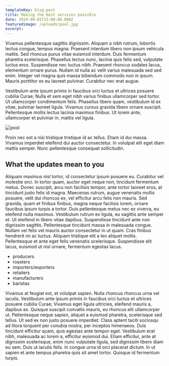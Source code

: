 ```yaml
---
templateKey: blog-post
title: Making the best services possible
date: 2019-09-01T15:00:00.000Z
featuredimage: /uploads/pool.jpg
excerpt:
---
```


Vivamus pellentesque sagittis dignissim. Aliquam a nibh rutrum, lobortis lectus congue, tempus magna. Praesent interdum libero non ipsum vehicula mattis. Sed rhoncus purus vitae euismod interdum. Duis fermentum pharetra scelerisque. Phasellus lectus nunc, lacinia quis felis sed, vulputate luctus eros. Suspendisse nec luctus nibh. Praesent rhoncus sodales lacus, elementum ornare purus. Nullam id nulla ac velit varius malesuada sed sed enim. Integer vel magna quis massa bibendum commodo non in ipsum. Mauris porttitor ex eu laoreet pulvinar. Curabitur nec erat augue.

Vestibulum ante ipsum primis in faucibus orci luctus et ultrices posuere cubilia Curae; Nulla et sem eget nibh varius finibus ullamcorper sed tortor. Ut ullamcorper condimentum felis. Phasellus libero quam, vestibulum id ex vitae, pulvinar laoreet ligula. Vivamus cursus gravida libero ornare suscipit. Pellentesque mollis lectus lacinia maximus finibus. Ut lorem ante, ullamcorper et pulvinar in, mattis vel ligula.

![pool](/uploads/pool.jpg)

Proin nec est a nisi tristique tristique id ac tellus. Etiam id dui massa. Vivamus imperdiet eleifend dui auctor consectetur. In volutpat elit eget diam mattis semper. Nunc pellentesque consequat sollicitudin.

## What the updates mean to you

Aliquam maximus nisl tortor, id consectetur ipsum posuere eu. Curabitur vel molestie orci. In tortor quam, auctor eget neque non, tincidunt fermentum metus. Donec suscipit, arcu non facilisis tempor, ante tortor laoreet eros, at tincidunt justo felis id magna. Maecenas rutrum, augue venenatis mollis posuere, velit dui rhoncus ex, vel efficitur arcu felis non mauris. Sed gravida, quam et finibus finibus, magna neque facilisis lorem, ornare faucibus ipsum turpis a tortor. Duis pellentesque metus nec ex viverra, eu eleifend nulla maximus. Vestibulum rutrum ex ligula, eu sagittis ante semper et. Ut eleifend in libero vitae dapibus. Suspendisse tincidunt ante non dignissim sagittis. Pellentesque tincidunt massa in malesuada congue. Nullam vel felis vel mauris auctor consectetur in ut quam. Cras finibus hendrerit mi ac luctus. Aliquam tristique elit a leo aliquet mollis. Pellentesque et ante eget felis venenatis scelerisque. Suspendisse elit lacus, euismod ut nisl ornare, fermentum egestas lacus.

- producers
- roasters
- importers/exporters
- retailers
- manufacturers
- baristas

Vivamus at feugiat est, et volutpat sapien. Nulla rhoncus rhoncus urna vel iaculis. Vestibulum ante ipsum primis in faucibus orci luctus et ultrices posuere cubilia Curae; Vivamus eget ligula ultricies, eleifend mauris a, dapibus ex. Quisque suscipit convallis mauris, eu rhoncus elit ullamcorper ut. Pellentesque neque sapien, aliquet a euismod pharetra, scelerisque sed tellus. Ut sed ex non justo posuere imperdiet. Class aptent taciti sociosqu ad litora torquent per conubia nostra, per inceptos himenaeos. Duis tincidunt efficitur quam, quis egestas ante tempor eget. Vestibulum erat nibh, malesuada ac lorem a, efficitur euismod dui. Etiam efficitur, ante at dignissim scelerisque, enim nunc vulputate ligula, sed dignissim libero diam eu sem. Duis ut iaculis felis. In congue urna id orci placerat dictum. In ut sapien et ante tempus pharetra quis sit amet tortor. Quisque id fermentum turpis.
